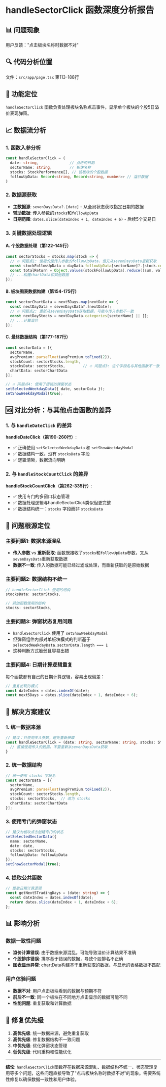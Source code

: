 # handleSectorClick 函数深度分析报告

## 📊 问题现象
用户反馈："点击板块名称时数据不对"

## 🔍 代码分析位置
文件：`src/app/page.tsx` 第113-188行

## 🎯 功能定位
`handleSectorClick` 函数负责处理板块名称点击事件，显示单个板块的个股5日溢价表现弹窗。

## 📈 数据流分析

### 1. 函数入参分析
```typescript
const handleSectorClick = (
  date: string,              // 点击的日期
  sectorName: string,        // 板块名称
  stocks: StockPerformance[], // 该板块的个股数据
  followUpData: Record<string, Record<string, number>> // 溢价数据
)
```

### 2. 数据源获取
- **主数据源**: `sevenDaysData?.[date]` - 从全局状态获取指定日期的数据
- **辅助数据**: 传入参数的`stocks`和`followUpData`
- **日期范围**: `dates.slice(dateIndex + 1, dateIndex + 6)` - 后续5个交易日

### 3. 关键数据处理逻辑

#### A. 个股数据处理（第122-145行）
```typescript
const sectorStocks = stocks.map(stock => {
  // 🔥 问题点1: 使用的是传入参数的followUpData，但又从sevenDaysData重新获取
  const stockFollowUpData = dayData.followUpData[sectorName]?.[stock.code] || {};
  const totalReturn = Object.values(stockFollowUpData).reduce((sum, val) => sum + val, 0);
  // ...构建chartData和其他数据
});
```

#### B. 板块图表数据构建（第154-175行）
```typescript
const sectorChartData = next5Days.map(nextDate => {
  const nextDayData = sevenDaysData?.[nextDate];
  // 🔥 问题点2: 重新从sevenDaysData获取数据，可能与传入参数不一致
  const nextDayStocks = nextDayData.categories[sectorName] || [];
  // ...计算溢价
});
```

#### C. 最终数据结构（第177-187行）
```typescript
const sectorData = [{
  sectorName,
  avgPremium: parseFloat(avgPremium.toFixed(2)),
  stockCount: sectorStocks.length,
  stocksData: sectorStocks,        // 🔥 问题点3: 这个字段名与其他函数不一致
  chartData: sectorChartData
}];

// 🔥 问题点4: 使用了错误的弹窗状态
setSelectedWeekdayData({ date, sectorData });
setShowWeekdayModal(true);
```

## 🆚 对比分析：与其他点击函数的差异

### 1. 与 `handleDateClick` 的差异
**handleDateClick（第190-260行）**:
- ✅ 正确使用 `setSelectedWeekdayData` 和 `setShowWeekdayModal`
- ✅ 数据结构一致，没有 `stocksData` 字段
- ✅ 逻辑清晰，数据流向明确

### 2. 与 `handleStockCountClick` 的差异
**handleStockCountClick（第262-335行）**:
- ✅ 使用专门的多窗口状态管理
- ✅ 数据处理逻辑与handleSectorClick类似但更完整
- ✅ 数据结构统一：`stocks` 字段而非 `stocksData`

## 🚨 问题根源定位

### 主要问题1: 数据来源混乱
- **传入参数** vs **重新获取**: 函数既接收了`stocks`和`followUpData`参数，又从`sevenDaysData`重新获取数据
- **数据不一致**: 传入的数据可能已经过滤或处理，而重新获取的是原始数据

### 主要问题2: 数据结构不统一
```typescript
// handleSectorClick 使用的结构
stocksData: sectorStocks,

// 其他函数使用的结构
stocks: sectorStocks,
```

### 主要问题3: 弹窗状态复用问题
- `handleSectorClick` 使用了 `setShowWeekdayModal`
- 但弹窗组件内部对单板块模式的判断基于 `selectedWeekdayData.sectorData.length === 1`
- 这种判断方式脆弱且容易出错

### 主要问题4: 日期计算逻辑重复
每个函数都有自己的日期计算逻辑，容易出现偏差：
```typescript
// 重复出现的模式
const dateIndex = dates.indexOf(date);
const next5Days = dates.slice(dateIndex + 1, dateIndex + 6);
```

## 🔧 解决方案建议

### 1. 统一数据来源
```typescript
// 建议：只使用传入参数，避免重新获取
const handleSectorClick = (date: string, sectorName: string, stocks: StockPerformance[], followUpData: Record<string, Record<string, number>>) => {
  // 直接使用传入的数据，不要重新从sevenDaysData获取
}
```

### 2. 统一数据结构
```typescript
// 统一使用 stocks 字段名
const sectorData = [{
  sectorName,
  avgPremium: parseFloat(avgPremium.toFixed(2)),
  stockCount: sectorStocks.length,
  stocks: sectorStocks,  // 改为 stocks
  chartData: sectorChartData
}];
```

### 3. 使用专门的弹窗状态
```typescript
// 建议为板块点击创建专门的状态
setSelectedSectorData({
  name: sectorName,
  date: date,
  stocks: sectorStocks,
  followUpData: followUpData
});
setShowSectorModal(true);
```

### 4. 提取公共函数
```typescript
// 提取日期计算逻辑
const getNext5TradingDays = (date: string) => {
  const dateIndex = dates.indexOf(date);
  return dates.slice(dateIndex + 1, dateIndex + 6);
};
```

## 📊 影响分析

### 数据一致性问题
- **溢价计算错误**: 由于数据来源混乱，可能导致溢价计算结果不准确
- **个股排序错误**: 排序基于错误的数据，导致个股排名不正确
- **图表显示异常**: chartData构建基于重新获取的数据，与显示的表格数据不匹配

### 用户体验问题
- **数据不对**: 用户点击板块看到的数据与预期不符
- **前后不一致**: 同一个板块在不同地方点击显示的数据可能不同
- **性能问题**: 重复获取和计算数据

## 🎯 修复优先级

1. **高优先级**: 统一数据来源，避免重复获取
2. **高优先级**: 修复数据结构不一致问题
3. **中优先级**: 优化弹窗状态管理
4. **低优先级**: 代码重构和性能优化

---

**结论**: `handleSectorClick`函数存在数据来源混乱、数据结构不统一、状态管理复用等多个问题，这些问题直接导致了"点击板块名称时数据不对"的现象。需要系统性修复以确保数据一致性和用户体验。